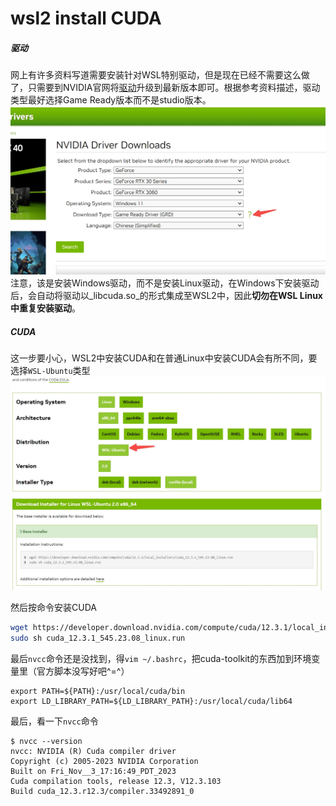 # wsl2 install CUDA

##### 驱动
网上有许多资料写道需要安装针对WSL特别驱动，但是现在已经不需要这么做了，只需要到NVIDIA官网将[驱动](https://www.nvidia.com/Download/index.aspx)升级到最新版本即可。根据参考资料描述，驱动类型最好选择Game Ready版本而不是studio版本。  
![image](/images/nvidia_download.jpg)
注意，该是安装Windows驱动，而不是安装Linux驱动，在Windows下安装驱动后，会自动将驱动以_libcuda.so_的形式集成至WSL2中，因此**切勿在WSL Linux中重复安装驱动**。

##### CUDA
这一步要小心，WSL2中安装CUDA和在普通Linux中安装CUDA会有所不同，要选择`WSL-Ubuntu`类型
![image](/images/cuda_wsl2.jpg)

然后按命令安装CUDA
```bash
wget https://developer.download.nvidia.com/compute/cuda/12.3.1/local_installers/cuda_12.3.1_545.23.08_linux.run
sudo sh cuda_12.3.1_545.23.08_linux.run
```
最后`nvcc`命令还是没找到，得`vim ~/.bashrc`，把cuda-toolkit的东西加到环境变量里（官方脚本没写好吧^=^）
```
export PATH=${PATH}:/usr/local/cuda/bin
export LD_LIBRARY_PATH=${LD_LIBRARY_PATH}:/usr/local/cuda/lib64
```

最后，看一下`nvcc`命令  
```
$ nvcc --version
nvcc: NVIDIA (R) Cuda compiler driver
Copyright (c) 2005-2023 NVIDIA Corporation
Built on Fri_Nov__3_17:16:49_PDT_2023
Cuda compilation tools, release 12.3, V12.3.103
Build cuda_12.3.r12.3/compiler.33492891_0
```
